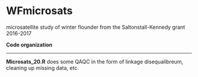 # WFmicrosats
microsatellite study of winter flounder from the Saltonstall-Kennedy grant 2016-2017

**Code organization**
****

**Microsats_20.R** does some QAQC in the form of linkage disequalibreum, cleaning up missing data, etc. 
